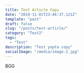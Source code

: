 ```yaml
---
title: Test Article Copy
date: "2019-11-01T23:46:37.121Z"
template: "post"
draft: false
slug: "/posts/test-article/"
category: "Test2"
tags:
  - "Test"
description: "Test yopta copy"
socialImage: "/media/image-2.jpg"
---
```


BGG
